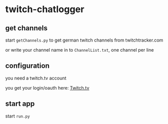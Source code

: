 # twitch-chatlogger


## get channels

start `getChannels.py` to get german twitch channels from twitchtracker.com

or write your channel name in to `ChannelList.txt`, one channel per line

## configuration

you need a twitch.tv account

you get your login/oauth here: [Twitch.tv](https://twitchapps.com/tmi/ 'https://twitchapps.com/tmi/')

## start app

start `run.py`

